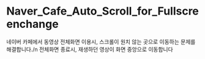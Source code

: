 # Naver_Cafe_Auto_Scroll_for_Fullscreenchange
네이버 카페에서 동영상 전체화면 이용시, 스크롤이 원치 않는 곳으로 이동하는 문제를 해결합니다./n
전체화면 종료시, 재생하던 영상이 화면 중앙으로 이동합니다 
## 
